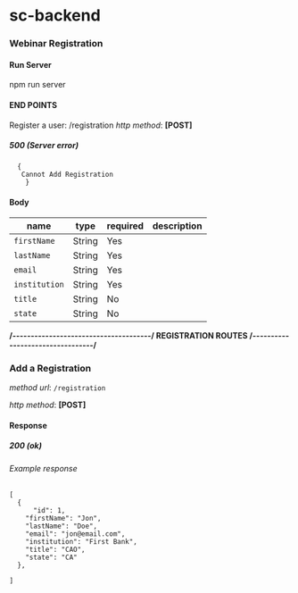 # sc-backend

### Webinar Registration

#### Run Server

npm run server

#### END POINTS

Register a user: /registration
_http method_: **[POST]**

##### 500 (Server error)

```
  {
   Cannot Add Registration
    }

```

#### Body

| name          | type   | required | description |
| ------------- | ------ | -------- | ----------- |
| `firstName`   | String | Yes      |             |
| `lastName`    | String | Yes      |             |
| `email`       | String | Yes      |             |
| `institution` | String | Yes      |             |
| `title`       | String | No       |             |
| `state`       | String | No       |             |

**/--------------------------------------/ REGISTRATION ROUTES /---------------------------------/**

### **Add a Registration**

_method url_: `/registration`

_http method_: **[POST]**

#### Response

##### 200 (ok)

###### Example response

```
[
  {
      "id": 1,
    "firstName": "Jon",
    "lastName": "Doe",
    "email": "jon@email.com",
    "institution": "First Bank",
    "title": "CAO",
    "state": "CA"
  },

]
```

